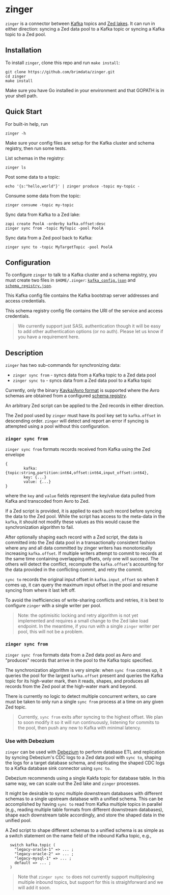 # zinger

`zinger` is a connector between [Kafka](https://kafka.apache.org/)
topics and
[Zed lakes](https://github.com/brimdata/zed/tree/main/docs/lake).
It can run in either direction: syncing a Zed data pool to a Kafka topic or
syncing a Kafka topic to a Zed pool.

## Installation

To install `zinger`, clone this repo and run `make install`:
```
git clone https://github.com/brimdata/zinger.git
cd zinger
make install
```
Make sure you have Go installed in your environment and that GOPATH is
in your shell path.

## Quick Start

For built-in help, run
```
zinger -h
```
Make sure your config files are setup for the Kafka cluster and schema registry,
then run some tests.

List schemas in the registry:
```
zinger ls
```
Post some data to a topic:
```
echo '{s:"hello,world"}' | zinger produce -topic my-topic -
```
Consume some data from the topic:
```
zinger consume -topic my-topic
```
Sync data from Kafka to a Zed lake:
```
zapi create PoolA -orderby kafka.offset:desc
zinger sync from -topic MyTopic -pool PoolA
```
Sync data from a Zed pool back to Kafka:
```
zinger sync to -topic MyTargetTopic -pool PoolA
```

## Configuration

To configure `zinger` to talk to a Kafka cluster and a schema registry,
you must create two files in `$HOME/.zinger`:
[`kafka_config.json`](kafka_config.json) and
[`schema_registry.json`](schema_registry.json).

This Kafka config file contains the Kafka bootstrap server
addresses and access credentials.

This schema registry config file contains the URI of the service and
access credentials.

> We currently support just SASL authentication though it will be easy
> to add other authentication options (or no auth).  Please let us know if
> you have a requirement here.

## Description

`zinger` has two sub-commands for synchronizing data:
* `zinger sync from` - syncs data from a Kafka topic to a Zed data pool
* `zinger sync to` - syncs data from a Zed data pool to a Kafka topic

Currently, only the binary
[Kavka/Avro format](https://docs.confluent.io/current/schema-registry/serializer-formatter.html#wire-format)
is supported where the Avro schemas are obtained from a configured
[schema registry]((https://github.com/confluentinc/schema-registry)).

An arbitrary Zed script can be applied to the Zed records in either direction.

The Zed pool used by `zinger` must have its pool key set to `kafka.offset` in
descending order.  `zinger` will detect and report an error if syncing
is attempted using a pool without this configuration.

### `zinger sync from`

`zinger sync from` formats records received from Kafka using the Zed envelope
```
{
        kafka: {topic:string,partition:int64,offset:int64,input_offset:int64},
        key: {...}
        value: {...}
}
```
where the `key` and `value` fields represent the key/value data pulled from
Kafka and transcoded from Avro to Zed.

If a Zed script is provided, it is applied to each such record before
syncing the data to the Zed pool.  While the script has access to the
meta-data in the `kafka`, it should not modify these values as this
would cause the synchronization algorithm to fail.

After optionally shaping each record with a Zed script, the data is committed
into the Zed data pool in a transactionally consistent fashion where any and
all data committed by zinger writers has monotonically increasing `kafka.offset`.
If multiple writers attempt to commit to records at the same time containing
overlapping offsets, only one will succeed.  The others will detect the conflict,
recompute the `kafka.offset`'s accounting for the data provided in the
conflicting commit, and retry the commit.

`sync to` records the original input offset in `kafka.input_offset` so when
it comes up, it can query the maximum input offset in the pool and resume
syncing from where it last left off.

To avoid the inefficiencies of write-sharing conflicts and retries,
it is best to configure `zinger` with a single writer per pool.

> Note: the optimisitic locking and retry algorithm is not yet implemented
> and requires a small change to the Zed lake load endpoint.  In the meantime,
> if you run with a single `zinger` writer per pool, this will not be a problem.

### `zinger sync from`

`zinger sync from` formats data from a Zed data pool as Avro and "produces"
records that arrive in the pool to the Kafka topic specified.

The synchronization algorithm is very simple: when `sync from` comes up,
it queries the pool for the largest `kafka.offset` present and queries
the Kafka topic for its high-water mark, then it reads, shapes, and
produces all records from the Zed pool at the high-water mark and beyond.

There is currently no logic to detect multiple concurrent writers, so
care must be taken to only run a single `sync from` process at a time
on any given Zed topic.

> Currently, `sync from` exits after syncing to the highest offset.
> We plan to soon modify it so it will run continuously, listening for
> commits to the pool, then push any new to Kafka with minimal latency.

### Use with Debezium

`zinger` can be used with [Debezium](https://debezium.io) to perform database ETL
and replication by syncing Debezium's CDC logs to a Zed data pool with `sync to`,
shaping the logs for a target database schema,
and replicating the shaped CDC logs to a Kafka database
sink connector using `sync to`.

Debezium recommends using a single Kakfa topic for database table.
In this same way, we can scale out the Zed lake and `zinger` processes.

It might be desirable to sync multiple downstream databases with different
schemas to a single upstream database with a unified schema.  This can be
accomplished by having `sync to` read from Kafka multiple topics in parallel
(e,g., reading multiple table formats from different downstream databases),
shape each downstream table accordingly, and store the shaped data in the
unified pool.

A Zed script to shape different schemas to a unified schema is as simple
as a switch statement on the name field of the inbound Kafka topic, e.g.,
```
  switch kafka.topic (
    "legacy-oracle-1" => ... ;
    "legacy-oracle-2" => ... ;
    "legacy-mysql-1" => ... ;
    default => ... ;
  )
```

> Note that `zinger sync to` does not currently support multiplexing multiple
> inbound topics, but support for this is straighforward and we will add it soon.
